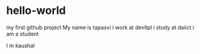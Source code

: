 # hello-world
my first github project
My name is tapasvi
i work at devitpl
i study at daiict
i am a student

I m kaushal

